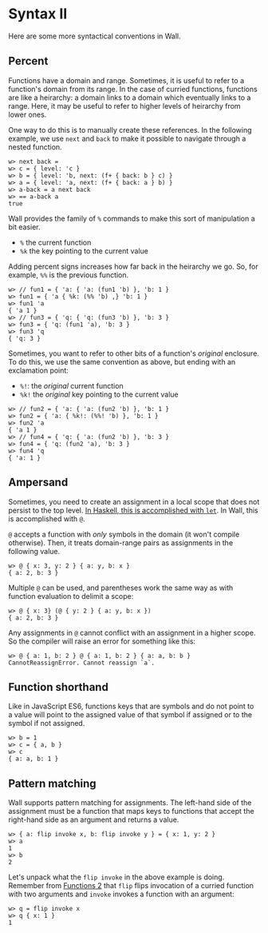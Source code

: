 # Syntax II

Here are some more syntactical conventions in Wall.

## Percent

Functions have a domain and range.  Sometimes, it is useful to refer to a function's domain from its range.  In the case of curried functions, functions are like a heirarchy: a domain links to a domain which eventually links to a range.  Here, it may be useful to refer to higher levels of heirarchy from lower ones.

One way to do this is to manually create these references.  In the following example, we use `next` and `back` to make it possible to navigate through a nested function.

```
w> next back =
w> c = { level: 'c }
w> b = { level: 'b, next: (f+ { back: b } c) }
w> a = { level: 'a, next: (f+ { back: a } b) }
w> a-back = a next back
w> == a-back a
true
```

Wall provides the family of `%` commands to make this sort of manipulation a bit easier.

- `%` the current function
- `%k` the key pointing to the current value

Adding percent signs increases how far back in the heirarchy we go.  So, for example, `%%` is the previous function.

```
w> // fun1 = { 'a: { 'a: (fun1 'b) }, 'b: 1 }
w> fun1 = { 'a { %k: (%% 'b) ,} 'b: 1 }
w> fun1 'a
{ 'a 1 }
w> // fun3 = { 'q: { 'q: (fun3 'b) }, 'b: 3 }
w> fun3 = { 'q: (fun1 'a), 'b: 3 }
w> fun3 'q
{ 'q: 3 }
```

Sometimes, you want to refer to other bits of a function's *original* enclosure.  To do this, we use the same convention as above, but ending with an exclamation point:

- `%!`: the *original* current function
- `%k!` the *original* key pointing to the current value

```
w> // fun2 = { 'a: { 'a: (fun2 'b) }, 'b: 1 }
w> fun2 = { 'a: { %k!: (%%! 'b) }, 'b: 1 }
w> fun2 'a
{ 'a 1 }
w> // fun4 = { 'q: { 'a: (fun2 'b) }, 'b: 3 }
w> fun4 = { 'q: (fun2 'a), 'b: 3 }
w> fun4 'q
{ 'a: 1 }
```

## Ampersand

Sometimes, you need to create an assignment in a local scope that does not persist to the top level.  [In Haskell, this is accomplished with `let`](http://learnyouahaskell.com/syntax-in-functions#let-it-be).  In Wall, this is accomplished with `@`.

`@` accepts a function with *only* symbols in the domain (it won't compile otherwise). Then, it treats domain-range pairs as assignments in the following value.


```
w> @ { x: 3, y: 2 } { a: y, b: x }
{ a: 2, b: 3 }
```

Multiple `@` can be used, and parentheses work the same way as with function evaluation to delimit a scope:

```
w> @ { x: 3} (@ { y: 2 } { a: y, b: x })
{ a: 2, b: 3 }
```

Any assignments in `@` cannot conflict with an assignment in a higher scope.  So the compiler will raise an error for something like this:

```
w> @ { a: 1, b: 2 } @ { a: 1, b: 2 } { a: a, b: b }
CannotReassignError. Cannot reassign `a`.
```

## Function shorthand

Like in JavaScript ES6, functions keys that are symbols and do not point to a value will point to the assigned value of that symbol if assigned or to the symbol if not assigned.

```
w> b = 1
w> c = { a, b }
w> c
{ a: a, b: 1 }
```

## Pattern matching

Wall supports pattern matching for assignments.  The left-hand side of the assignment must be a function that maps keys to functions that accept the right-hand side as an argument and returns a value.

```
w> { a: flip invoke x, b: flip invoke y } = { x: 1, y: 2 }
w> a
1
w> b
2
```

Let's unpack what the `flip invoke` in the above example is doing.  Remember from [Functions 2](./functions-2) that `flip` flips invocation of a curried function with two arguments and `invoke` invokes a function with an argument:

```
w> q = flip invoke x
w> q { x: 1 }
1
```